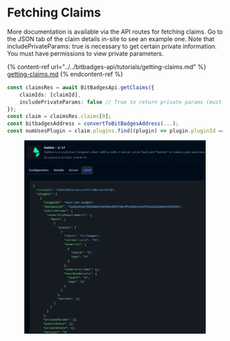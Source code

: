 # Fetching Claims

More documentation is available via the API routes for fetching claims. Go to the JSON tab of the claim details in-site to see an example one. Note that includePrivateParams: true is necessary to get certain private information. You must have permissions to view private parameters.&#x20;

{% content-ref url="../../bitbadges-api/tutorials/getting-claims.md" %}
[getting-claims.md](../../bitbadges-api/tutorials/getting-claims.md)
{% endcontent-ref %}

```typescript
const claimsRes = await BitBadgesApi.getClaims({
    claimIds: [claimId],
    includePrivateParams: false // True to return private params (must have permissions to view)
});
const claim = claimsRes.claims[0];
const bitbadgesAddress = convertToBitBadgesAddress(...);
const numUsesPlugin = claim.plugins.find((plugin) => plugin.pluginId === 'numUses');
```

<figure><img src="../../../.gitbook/assets/image.png" alt=""><figcaption></figcaption></figure>
